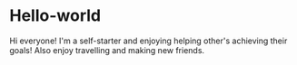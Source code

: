 # Hello-world

Hi everyone!
I'm  a self-starter and enjoying helping other's achieving their goals!
Also enjoy travelling and making new friends.

